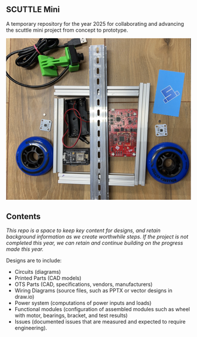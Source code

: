 ## SCUTTLE Mini
A temporary repository for the year 2025 for collaborating and advancing the scuttle mini project from concept to prototype.

![cover image with proposed parts](img/img_scuttlemini01.jpg)


## Contents
_This repo is a space to keep key content for designs, and retain background information as we create worthwhile steps.  If the project is not completed this year, we can retain and continue building on the progress made this year._

Designs are to include:
* Circuits (diagrams)
* Printed Parts (CAD models)
* OTS Parts (CAD, specifications, vendors, manufacturers)
* Wiring Diagrams (source files, such as PPTX or vector designs in draw.io)
* Power system (computations of power inputs and loads)
* Functional modules (configuration of assembled modules such as wheel with motor, bearings, bracket, and test results)
* Issues (documented issues that are measured and expected to require engineering).
